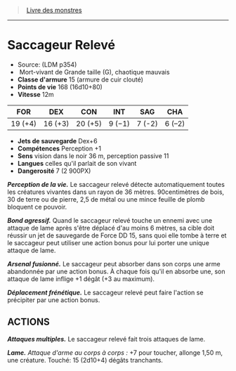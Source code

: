 ﻿> [Livre des monstres](tome_of_beasts.md)

---

# Saccageur Relevé

- Source: (LDM p354)
-  Mort-vivant de Grande taille (G), chaotique mauvais
- **Classe d'armure** 15 (armure de cuir clouté)
- **Points de vie** 168 (16d10+80)
- **Vitesse** 12m

|FOR|DEX|CON|INT|SAG|CHA|
|---|---|---|---|---|---|
|19 (+4)|16 (+3)|20 (+5)|9 (−1)|7 (-2)|6 (–2)|

- **Jets de sauvegarde** Dex+6
- **Compétences** Perception +1
- **Sens** vision dans le noir 36 m, perception passive 11
- **Langues** celles qu'il parlait de son vivant
- **Dangerosité** 7 (2 900PX)

**_Perception de la vie._** Le saccageur relevé détecte automatiquement toutes les créatures vivantes dans un rayon de 36 mètres. 90centimètres de bois, 30 de terre ou de pierre, 2,5 de métal ou une mince feuille de plomb bloquent ce pouvoir.

**_Bond agressif._** Quand le saccageur relevé touche un ennemi avec une attaque de lame après s'être déplacé d'au moins 6 mètres, sa cible doit réussir un jet de sauvegarde de Force DD 15, sans quoi elle tombe à terre et le saccageur peut utiliser une action bonus pour lui porter une unique attaque de lame.

**_Arsenal fusionné._** Le saccageur peut absorber dans son corps une arme abandonnée par une action bonus. À chaque fois qu'il en absorbe une, son attaque de lame inflige +1 dégât (+3 au maximum).

**_Déplacement frénétique._** Le saccageur relevé peut faire l'action se précipiter par une action bonus.

## ACTIONS

**_Attaques multiples._** Le saccageur relevé fait trois attaques de lame.

**_Lame._** _Attaque d'arme au corps à corps :_ +7 pour toucher, allonge 1,50 m, une créature. Touché: 15 (2d10+4) dégâts tranchants.

